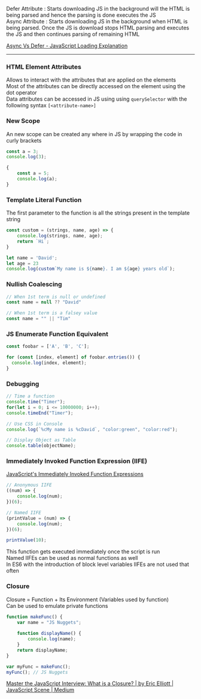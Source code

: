 Defer Attribute : Starts downloading JS in the background will the HTML is being parsed and hence the parsing is done executes the JS  
Async Attribute : Starts downloading JS in the background when HTML is being parsed.  Once the JS is download stops HTML parsing and executes the JS and then continues parsing of remaining HTML

[Async Vs Defer - JavaScript Loading Explanation](https://blog.webdevsimplified.com/2019-12/javascript-loading-attributes-explained/)

---

### HTML Element Attributes

Allows to interact with the attributes that are applied on the elements  
Most of the attributes can be directly accessed on the element using the dot operator  
Data attributes can be accessed in JS using using `querySelector` with the following syntax `[<attribute-name>]`

### New Scope

An new scope can be created any where in JS by wrapping the code in curly brackets

````js
const a = 3;
console.log(3);

{
	const a = 5;
	console.log(a);
}
````

### Template Literal Function

The first parameter to the function is all the strings present in the template string

````js
const custom = (strings, name, age) => {
	console.log(strings, name, age);
	return `Hi`;
}

let name = 'David';
let age = 23
console.log(custom`My name is ${name}. I am ${age} years old`);
````

### Nullish Coalescing

````js
// When 1st term is null or undefined
const name = null ?? "David"

// When 1st term is a falsey value
const name = "" || "Tim"
````

### JS Enumerate Function Equivalent

````js
const foobar = ['A', 'B', 'C'];

for (const [index, element] of foobar.entries()) {
  console.log(index, element);
}
````

### Debugging

````js
// Time a function
console.time("Timer");
for(let i = 0; i <= 10000000; i++);
console.timeEnd("Timer");

// Use CSS in Console
console.log(`%cMy name is %cDavid`, "color:green", "color:red");

// Display Object as Table
console.table(objectName);
````

### Immediately Invoked Function Expression (IIFE)

[JavaScript's Immediately Invoked Function Expressions](https://stackabuse.com/javascripts-immediately-invoked-function-expressions/)

````javascript
// Anonymous IIFE
((num) => {
    console.log(num);
})(6);

// Named IIFE
(printValue = (num) => {
    console.log(num);
})(6);

printValue(10);
````

This function gets executed immediately once the script is run  
Named IIFEs can be used as normal functions as well  
In ES6 with the introduction of block level variables IIFEs are not used that often

### Closure

Closure = Function + Its Environment (Variables used by function)  
Can be used to emulate private functions

````javascript
function makeFunc() {
	var name = "JS Nuggets";
	
	function displayName() {
		console.log(name);
	}
	return displayName;
}

var myFunc = makeFunc();
myFunc(); // JS Nuggets
````

[Master the JavaScript Interview: What is a Closure? | by Eric Elliott | JavaScript Scene | Medium](https://medium.com/javascript-scene/master-the-javascript-interview-what-is-a-closure-b2f0d2152b36#.nu14obibk)
